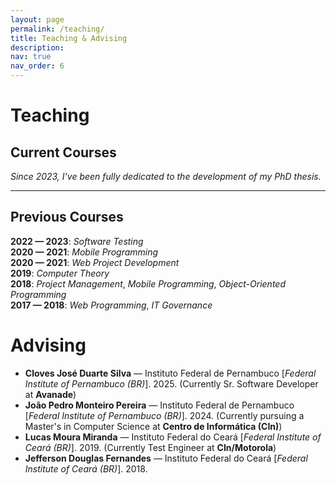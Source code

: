 ```yaml
---
layout: page
permalink: /teaching/
title: Teaching & Advising
description:
nav: true
nav_order: 6
---
```


# Teaching

## Current Courses

*Since 2023, I've been fully dedicated to the development of my PhD thesis.*  

---

## Previous Courses

**2022 — 2023**: *Software Testing*  
**2020 — 2021**: *Mobile Programming*  
**2020 — 2021**: *Web Project Development*  
**2019**: *Computer Theory*  
**2018**: *Project Management*, *Mobile Programming*, *Object-Oriented Programming*  
**2017 — 2018**: *Web Programming*, *IT Governance*  

# Advising

* **Cloves José Duarte Silva** — Instituto Federal de Pernambuco [*Federal Institute of Pernambuco (BR)*]. 2025. (Currently Sr. Software Developer at **Avanade**)  
* **João Pedro Monteiro Pereira** — Instituto Federal de Pernambuco [*Federal Institute of Pernambuco (BR)*]. 2024. (Currently pursuing a Master's in Computer Science at **Centro de Informática (CIn)**)  
* **Lucas Moura Miranda** — Instituto Federal do Ceará [*Federal Institute of Ceará (BR)*]. 2019. (Currently Test Engineer at **CIn/Motorola**)  
* **Jefferson Douglas Fernandes** — Instituto Federal do Ceará [*Federal Institute of Ceará (BR)*]. 2018.




